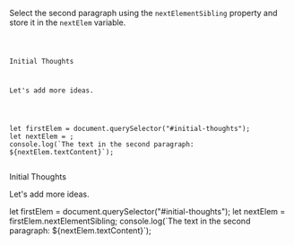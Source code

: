 Select the second paragraph using
the `nextElementSibling` property and
store it in the `nextElem` variable.


<codeblock language="javascript" type="exercise" testMode="fixedInput">
<code>
<panel language="html">
<p id="initial-thoughts">Initial Thoughts</p>
<p>Let's add more ideas.</p>
</panel>
<panel language="javascript">
let firstElem = document.querySelector("#initial-thoughts");
let nextElem = ;
console.log(`The text in the second paragraph: ${nextElem.textContent}`);
</panel>
</code>
<solution>
<panel language="html">
<p id="initial-thoughts">Initial Thoughts</p>
<p>Let's add more ideas.</p>
</panel>
<panel language="javascript">
let firstElem = document.querySelector("#initial-thoughts");
let nextElem = firstElem.nextElementSibling;
console.log(`The text in the second paragraph: ${nextElem.textContent}`);
</panel>
</solution>
</codeblock>
